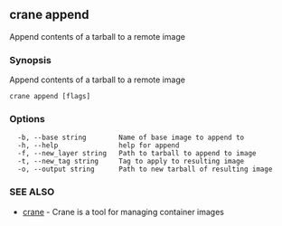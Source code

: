 ## crane append

Append contents of a tarball to a remote image

### Synopsis

Append contents of a tarball to a remote image

```
crane append [flags]
```

### Options

```
  -b, --base string        Name of base image to append to
  -h, --help               help for append
  -f, --new_layer string   Path to tarball to append to image
  -t, --new_tag string     Tag to apply to resulting image
  -o, --output string      Path to new tarball of resulting image
```

### SEE ALSO

* [crane](crane.md)	 - Crane is a tool for managing container images

